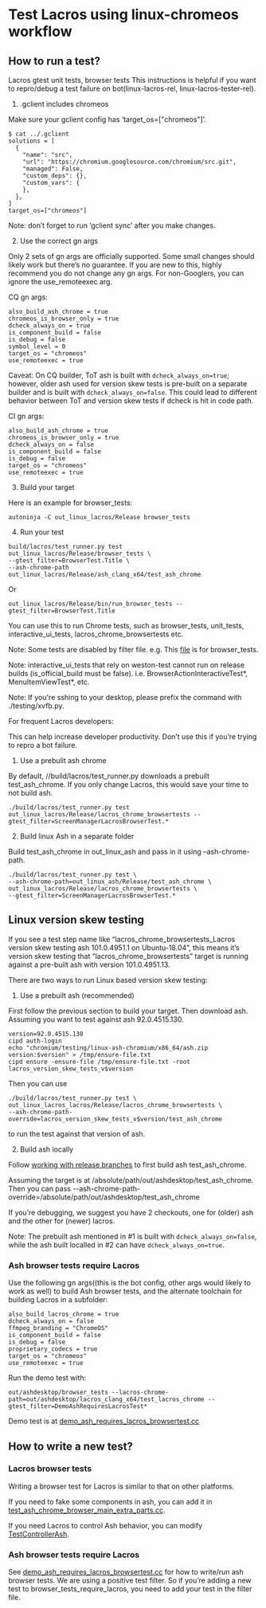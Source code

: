 # Test Lacros using linux-chromeos workflow

## How to run a test?

Lacros gtest unit tests, browser tests
This instructions is helpful if you want to repro/debug a test failure on
bot(linux-lacros-rel, linux-lacros-tester-rel).

1.  .gclient includes chromeos

Make sure your gclient config has ‘target_os=["chromeos"]’.
```
$ cat ../.gclient
solutions = [
  {
    "name": "src",
    "url": "https://chromium.googlesource.com/chromium/src.git",
    "managed": False,
    "custom_deps": {},
    "custom_vars": {
    },
  },
]
target_os=["chromeos"]
```

Note: don’t forget to run ‘gclient sync’ after you make changes.

2.  Use the correct gn args

Only 2 sets of gn args are officially supported. Some small changes should
likely work but there’s no guarantee. If you are new to this, highly recommend
you do not change any gn args. For non-Googlers, you can ignore the use_remoteexec arg.

CQ gn args:
```
also_build_ash_chrome = true
chromeos_is_browser_only = true
dcheck_always_on = true
is_component_build = false
is_debug = false
symbol_level = 0
target_os = "chromeos"
use_remoteexec = true
```
Caveat: On CQ builder, ToT ash is built with `dcheck_always_on=true`; however, older ash used
for version skew tests is pre-built on a separate builder and is built with `dcheck_always_on=false`.
This could lead to different behavior between ToT and version skew tests if dcheck is hit in code path.


CI gn args:
```
also_build_ash_chrome = true
chromeos_is_browser_only = true
dcheck_always_on = false
is_component_build = false
is_debug = false
target_os = "chromeos"
use_remoteexec = true
```

3.  Build your target

Here is an example for browser_tests:
```
autoninja -C out_linux_lacros/Release browser_tests
```

4.  Run your test

```
build/lacros/test_runner.py test out_linux_lacros/Release/browser_tests \
--gtest_filter=BrowserTest.Title \
--ash-chrome-path out_linux_lacros/Release/ash_clang_x64/test_ash_chrome
```
Or
```
out_linux_lacros/Release/bin/run_browser_tests --gtest_filter=BrowserTest.Title
```

You can use this to run Chrome tests, such as browser_tests, unit_tests,
interactive_ui_tests, lacros_chrome_browsertests etc.

Note: Some tests are disabled by filter file. e.g. This
[file](https://source.chromium.org/chromium/chromium/src/+/main:testing/buildbot/filters/linux-lacros.browser_tests.filter)
is for browser_tests.

Note: interactive_ui_tests that rely on weston-test cannot run on release builds
(is_official_build must be false). i.e. BrowserActionInteractiveTest*,
MenuItemViewTest*, etc.

Note: If you're sshing to your desktop, please prefix the command with
./testing/xvfb.py.

For frequent Lacros developers:

This can help increase developer productivity. Don’t use this if you’re trying
to repro a bot failure.

1.  Use a prebulit ash chrome

By default, //build/lacros/test_runner.py downloads a prebuilt test_ash_chrome.
If you only change Lacros, this would save your time to not build ash.
```
./build/lacros/test_runner.py test out_linux_lacros/Release/lacros_chrome_browsertests --gtest_filter=ScreenManagerLacrosBrowserTest.*
```

2.  Build linux Ash in a separate folder

Build test_ash_chrome in out_linux_ash and pass in it using –ash-chrome-path.
```
./build/lacros/test_runner.py test \
--ash-chrome-path=out_linux_ash/Release/test_ash_chrome \
out_linux_lacros/Release/lacros_chrome_browsertests \
--gtest_filter=ScreenManagerLacrosBrowserTest.*
```

## Linux version skew testing

If you see a test step name like “lacros_chrome_browsertests_Lacros version skew
testing ash 101.0.4951.1 on Ubuntu-18.04”, this means it’s version skew testing
that “lacros_chrome_browsertests” target is running against a pre-built ash with
version 101.0.4951.13.

There are two ways to run Linux based version skew testing:

1. Use a prebuilt ash (recommended)

First follow the previous section to build your target. Then download ash.
Assuming you want to test against ash 92.0.4515.130.
```
version=92.0.4515.130
cipd auth-login
echo "chromium/testing/linux-ash-chromium/x86_64/ash.zip version:$version" > /tmp/ensure-file.txt
cipd ensure -ensure-file /tmp/ensure-file.txt -root lacros_version_skew_tests_v$version
```

Then you can use
```
./build/lacros/test_runner.py test \
out_linux_lacros_lacros/Release/lacros_chrome_browsertests \
--ash-chrome-path-override=lacros_version_skew_tests_v$version/test_ash_chrome
```
to run the test against that version of ash.

2. Build ash locally

Follow [working with release branches](https://www.chromium.org/developers/how-tos/get-the-code/working-with-release-branches/)
to first build ash test_ash_chrome.

Assuming the target is at /absolute/path/out/ashdesktop/test_ash_chrome. Then
you can pass --ash-chrome-path-override=/absolute/path/out/ashdesktop/test_ash_chrome

If you’re debugging, we suggest you have 2 checkouts, one for (older) ash and
the other for (newer) lacros.

Note: The prebuilt ash mentioned in #1 is built with `dcheck_always_on=false`,
while the ash built localled in #2 can have `dcheck_always_on=true`.

### Ash browser tests require Lacros

Use the following gn args((this is the bot config, other args would likely to
work as well) to build Ash browser tests, and the alternate toolchain for
building Lacros in a subfolder:
```
also_build_lacros_chrome = true
dcheck_always_on = false
ffmpeg_branding = "ChromeOS"
is_component_build = false
is_debug = false
proprietary_codecs = true
target_os = "chromeos"
use_remoteexec = true
```
Run the demo test with:
```
out/ashdesktop/browser_tests --lacros-chrome-path=out/ashdesktop/lacros_clang_x64/test_lacros_chrome --gtest_filter=DemoAshRequiresLacrosTest*
```
Demo test is at
[demo_ash_requires_lacros_browsertest.cc](https://source.chromium.org/chromium/chromium/src/+/main:chrome/test/base/chromeos/demo_ash_requires_lacros_browsertest.cc)


## How to write a new test?

### Lacros browser tests

Writing a browser test for Lacros is similar to that on other platforms.

If you need to fake some components in ash, you can add it in
[test_ash_chrome_browser_main_extra_parts.cc](https://source.chromium.org/chromium/chromium/src/+/main:chrome/test/base/chromeos/test_ash_chrome_browser_main_extra_parts.cc).

If you need Lacros to control Ash behavior, you can modify
[TestControllerAsh](https://source.chromium.org/chromium/chromium/src/+/main:chrome/browser/ash/crosapi/test_controller_ash.h?q=TestControllerAsh&ss=chromium%2Fchromium%2Fsrc).

### Ash browser tests require Lacros

See
[demo_ash_requires_lacros_browsertest.cc](https://source.chromium.org/chromium/chromium/src/+/main:chrome/test/base/chromeos/demo_ash_requires_lacros_browsertest.cc)
 for how to write/run ash browser
tests. We are using a positive test filter. So if you’re adding a new test to
browser_tests_require_lacros, you need to add your test in the filter file.
